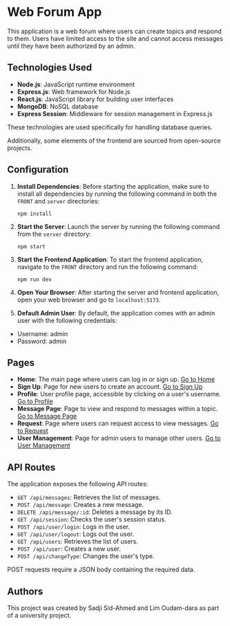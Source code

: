 # Web Forum App

This application is a web forum where users can create topics and respond to them. Users have limited access to the site and cannot access messages until they have been authorized by an admin.

## Technologies Used

- **Node.js**: JavaScript runtime environment
- **Express.js**: Web framework for Node.js
- **React.js**: JavaScript library for building user interfaces
- **MongoDB**: NoSQL database
- **Express Session**: Middleware for session management in Express.js

These technologies are used specifically for handling database queries.

Additionally, some elements of the frontend are sourced from open-source projects.

## Configuration

1. **Install Dependencies**: Before starting the application, make sure to install all dependencies by running the following command in both the `FRONT` and `server` directories:
   ```
   npm install
   ```

2. **Start the Server**: Launch the server by running the following command from the `server` directory:
   ```
   npm start
   ```

3. **Start the Frontend Application**: To start the frontend application, navigate to the `FRONT` directory and run the following command:
   ```
   npm run dev 
   ```

4. **Open Your Browser**: After starting the server and frontend application, open your web browser and go to `localhost:5173`.

5. **Default Admin User**: By default, the application comes with an admin user with the following credentials:
- Username: admin
- Password: admin

## Pages

- **Home**: The main page where users can log in or sign up. [Go to Home](http://localhost:5173/)
- **Sign Up**: Page for new users to create an account. [Go to Sign Up](http://localhost:5173/SignUp)
- **Profile**: User profile page, accessible by clicking on a user's username. [Go to Profile](http://localhost:5173/Profil/:login)
- **Message Page**: Page to view and respond to messages within a topic. [Go to Message Page](http://localhost:5173/Messages/:id)
- **Request**: Page where users can request access to view messages. [Go to Request](http://localhost:5173/Request)
- **User Management**: Page for admin users to manage other users. [Go to User Management](http://localhost:5173/gestionUsers)

## API Routes

The application exposes the following API routes:

- `GET /api/messages`: Retrieves the list of messages.
- `POST /api/message`: Creates a new message.
- `DELETE /api/message/:id`: Deletes a message by its ID.
- `GET /api/session`: Checks the user's session status.
- `POST /api/user/login`: Logs in the user.
- `GET /api/user/logout`: Logs out the user.
- `GET /api/users`: Retrieves the list of users.
- `POST /api/user`: Creates a new user.
- `POST /api/changeType`: Changes the user's type.

POST requests require a JSON body containing the required data.


## Authors

This project was created by Sadji Sid-Ahmed and Lim Oudam-dara as part of a university project.
